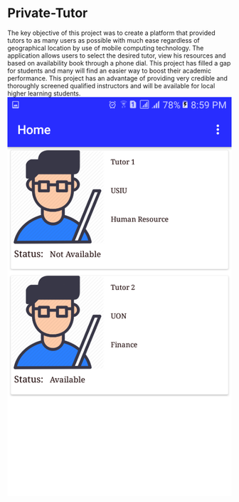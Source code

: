 # Private-Tutor

The key objective of this project was to create a platform that provided tutors to as many users as possible with much ease regardless of geographical location by use of mobile computing technology. 
The application allows users to select the desired tutor, view his resources and based on availability book through a phone dial. 
This project has filled a gap for students and many will find an easier way to boost their academic performance. 
This project has  an advantage of providing very credible and thoroughly screened qualified instructors and will be available for local higher learning students.
![alt text](https://github.com/albusaidy05/Private-Tutor/blob/master/Screnshots/Screenshot_20190729-205941.png?raw=true)

